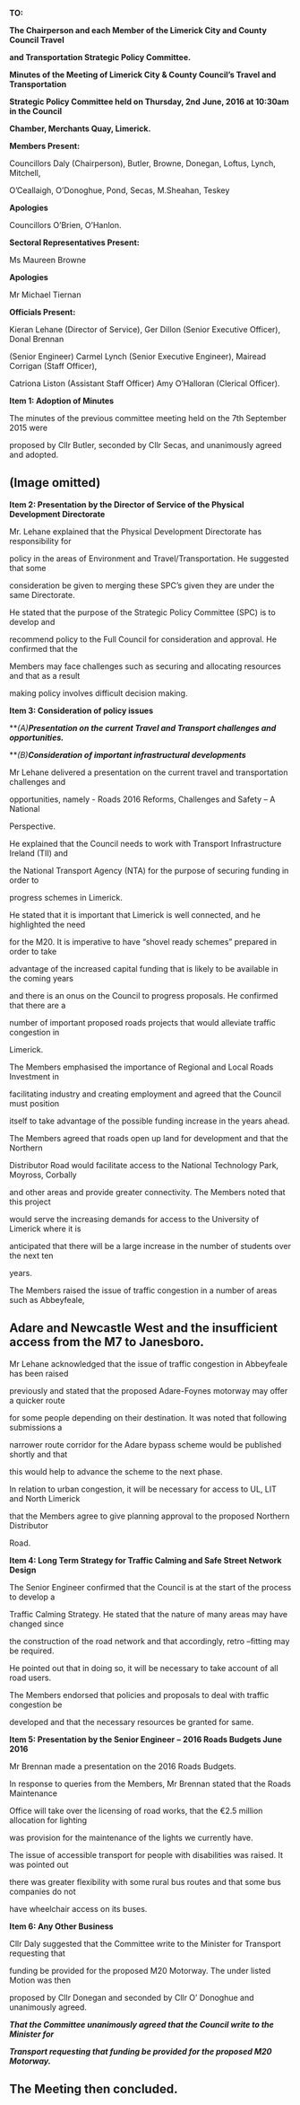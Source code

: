**TO:**

**The Chairperson and each Member of the Limerick City and County Council Travel**

**and Transportation Strategic Policy Committee.**

**Minutes of the Meeting of Limerick City & County Council’s Travel and Transportation**

**Strategic Policy Committee held on Thursday, 2nd** **June, 2016 at 10:30am in the Council**

**Chamber, Merchants Quay, Limerick.**

**Members Present:**

Councillors Daly (Chairperson), Butler, Browne, Donegan, Loftus, Lynch, Mitchell,

O’Ceallaigh, O’Donoghue, Pond, Secas, M.Sheahan, Teskey

**Apologies**

Councillors O’Brien, O’Hanlon.

**Sectoral Representatives Present:**

Ms Maureen Browne

**Apologies**

Mr Michael Tiernan

**Officials Present:**

Kieran Lehane (Director of Service), Ger Dillon (Senior Executive Officer), Donal Brennan

(Senior Engineer) Carmel Lynch (Senior Executive Engineer), Mairead Corrigan (Staff Officer),

Catriona Liston (Assistant Staff Officer) Amy O’Halloran (Clerical Officer).

**Item 1: Adoption of Minutes**

The minutes of the previous committee meeting held on the 7th September 2015 were

proposed by Cllr Butler, seconded by Cllr Secas, and unanimously agreed and adopted.

(Image omitted)
---
**Item 2: Presentation by the Director of Service of the Physical Development Directorate**

Mr. Lehane explained that the Physical Development Directorate has responsibility for

policy in the areas of Environment and Travel/Transportation. He suggested that some

consideration be given to merging these SPC’s given they are under the same Directorate.

He stated that the purpose of the Strategic Policy Committee (SPC) is to develop and

recommend policy to the Full Council for consideration and approval. He confirmed that the

Members may face challenges such as securing and allocating resources and that as a result

making policy involves difficult decision making.

**Item 3: Consideration of policy issues**

***(A)**Presentation on the current Travel and Transport challenges and opportunities.***

***(B)**Consideration of important infrastructural developments***

Mr Lehane delivered a presentation on the current travel and transportation challenges and

opportunities, namely - Roads 2016 Reforms, Challenges and Safety – A National

Perspective.

He explained that the Council needs to work with Transport Infrastructure Ireland (TII) and

the National Transport Agency (NTA) for the purpose of securing funding in order to

progress schemes in Limerick.

He stated that it is important that Limerick is well connected, and he highlighted the need

for the M20. It is imperative to have “shovel ready schemes” prepared in order to take

advantage of the increased capital funding that is likely to be available in the coming years

and there is an onus on the Council to progress proposals. He confirmed that there are a

number of important proposed roads projects that would alleviate traffic congestion in

Limerick.

The Members emphasised the importance of Regional and Local Roads Investment in

facilitating industry and creating employment and agreed that the Council must position

itself to take advantage of the possible funding increase in the years ahead.

The Members agreed that roads open up land for development and that the Northern

Distributor Road would facilitate access to the National Technology Park, Moyross, Corbally

and other areas and provide greater connectivity. The Members noted that this project

would serve the increasing demands for access to the University of Limerick where it is

anticipated that there will be a large increase in the number of students over the next ten

years.

The Members raised the issue of traffic congestion in a number of areas such as Abbeyfeale,

Adare and Newcastle West and the insufficient access from the M7 to Janesboro.
---
Mr Lehane acknowledged that the issue of traffic congestion in Abbeyfeale has been raised

previously and stated that the proposed Adare-Foynes motorway may offer a quicker route

for some people depending on their destination. It was noted that following submissions a

narrower route corridor for the Adare bypass scheme would be published shortly and that

this would help to advance the scheme to the next phase.

In relation to urban congestion, it will be necessary for access to UL, LIT and North Limerick

that the Members agree to give planning approval to the proposed Northern Distributor

Road.

**Item 4: Long Term Strategy for Traffic Calming and Safe Street Network Design**

The Senior Engineer confirmed that the Council is at the start of the process to develop a

Traffic Calming Strategy. He stated that the nature of many areas may have changed since

the construction of the road network and that accordingly, retro –fitting may be required.

He pointed out that in doing so, it will be necessary to take account of all road users.

The Members endorsed that policies and proposals to deal with traffic congestion be

developed and that the necessary resources be granted for same.

**Item 5: Presentation by the Senior Engineer** **–** **2016 Roads Budgets June 2016**

Mr Brennan made a presentation on the 2016 Roads Budgets.

In response to queries from the Members, Mr Brennan stated that the Roads Maintenance

Office will take over the licensing of road works, that the €2.5 million allocation for lighting

was provision for the maintenance of the lights we currently have.

The issue of accessible transport for people with disabilities was raised. It was pointed out

there was greater flexibility with some rural bus routes and that some bus companies do not

have wheelchair access on its buses.

**Item 6: Any Other Business**

Cllr Daly suggested that the Committee write to the Minister for Transport requesting that

funding be provided for the proposed M20 Motorway. The under listed Motion was then

proposed by Cllr Donegan and seconded by Cllr O’ Donoghue and unanimously agreed.

***That the Committee unanimously agreed that the Council write to the Minister for***

***Transport requesting that funding be provided for the proposed M20 Motorway.***

The Meeting then concluded.
---

